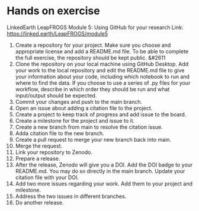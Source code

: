 # Hands on exercise

LinkedEarth LeapFROGS
Module 5: Using GitHub for your research
Link: https://linked.earth/LeapFROGS/module5

1. Create a repository for your project. Make sure you choose and appropriate license and add a README.md file. To be able to complete the full exercise, the repository should be kept public. &#2611
2. Clone the repository on your local machine using GitHub Desktop. Add your work to the local repository and edit the README.md file to give your information about your code, including which notebook to run and where to find the data. If you choose to use a series of .py files for your workflow, describe in which order they should be run and what input/output should be expected.
3. Commit your changes and push to the main branch.
4. Open an issue about adding a citation file to the project.
5. Create a project to keep track of progress and add issue to the board.
6. Create a milestone for the project and issue to it.
7. Create a new branch from main to resolve the citation issue.
8. Adda citation file to the new branch.
9. Create a pull request to merge your new branch back into main.
10. Merge the request.
11. Link your repository to Zenodo.
12. Prepare a release.
13. After the release, Zenodo will give you a DOI. Add the DOI badge to your README.md. You may do so directly in the main branch. Update your citation file with your DOI.
14. Add two more issues regarding your work. Add them to your project and milestone.
15. Address the two issues in different branches.
16. Do another release.
